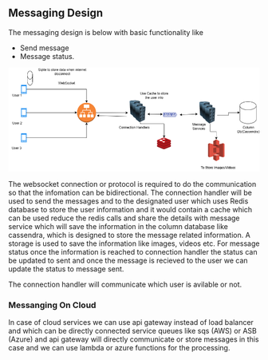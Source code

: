 ## Messaging Design

The messaging design is below with basic functionality like

- Send message
- Message status.

![messaging](../assets/messaging.png)

The websocket connection or protocol is required to do the communication so that the infomation can be bidirectional.
The connection handler will be used to send the messages and to the designated user which uses Redis database to store the user information and it would contain a cache which can be used reduce the redis calls and share the details with message service which will save the information in the column database like cassendra, which is designed to store the message related information.
A storage is used to save the information like images, videos etc.
For message status once the information is reached to connection handler the status can be updated to sent and once the message is recieved to the user we can update the status to message sent.

The connection handler will communicate which user is avilable or not.

### Messanging On Cloud

In case of cloud services we can use api gateway instead of load balancer and which can be directly connected service queues like sqs (AWS) or ASB (Azure) and api gateway will directly communicate or store messages in this case and we can use lambda or azure functions for the processing.